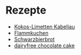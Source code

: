 # Rezepte
* [Kokos-Limetten Kabeljau](kokos_limetten_kabeljau.md)
* [Flammkuchen](flammkuchen.md)
* [Schwarzbierbrot](schwarzbierbrot.md)
* [dairyfree chocolate cake](dairyfree_chocolate_cake.md)
